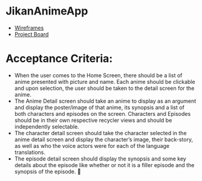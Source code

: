 # JikanAnimeApp

- [Wireframes](https://whimsical.com/jikan-superhero-app-UB7USHkr4cs5MTaCkvR9Ew)
- [Project Board](https://ravebizz.notion.site/5510b08859d94a09b202fb31a648acc8?v=4a519058dfa24557accb2725daf12c8f)


# Acceptance Criteria:

- When the user comes to the Home Screen, there should be a list of anime presented with picture and name. Each anime should be clickable and upon selection, the user should be taken to the detail screen for the anime.
- The Anime Detail screen should take an anime to display as an argument and display the poster/image of that anime, its synopsis and a list of both characters and episodes on the screen. Characters and Episodes should be in their own respective recycler views and should be independently selectable.
- The character detail screen should take the character selected in the anime detail screen and display the character’s image, their back-story, as well as who the voice actors were for each of the language translations.
- The episode detail screen should display the synopsis and some key details about the episode like whether or not it is a filler episode and the synopsis of the episode.


